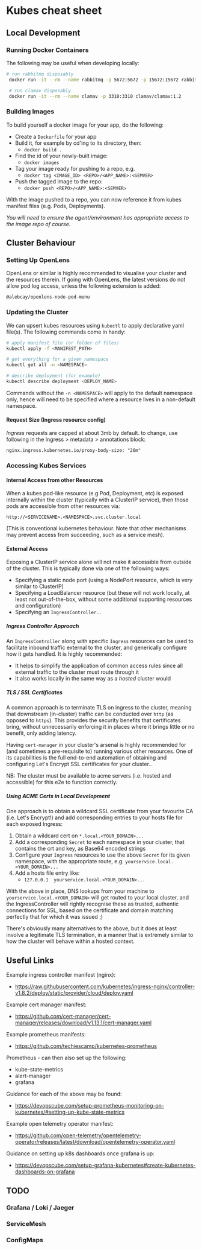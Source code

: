 # Kubes cheat sheet

## Local Development

### Running Docker Containers
The following may be useful when developing locally:

```bash
# run rabbitmq disposably
 docker run -it --rm --name rabbitmq -p 5672:5672 -p 15672:15672 rabbitmq:3.12-management

 # run clamav disposably
 docker run -it --rm --name clamav -p 3310:3310 clamav/clamav:1.2
```

### Building Images
To build yourself a docker image for your app, do the following:
- Create a `Dockerfile` for your app
- Build it, for example by cd'ing to its directory, then:
  - `docker build .`
- Find the id of your newly-built image:
  - `docker images`
- Tag your image ready for pushing to a repo, e.g.
  - `docker tag <IMAGE_ID> <REPO>/<APP_NAME>:<SEMVER>`
- Push the tagged image to the repo:
  - `docker push <REPO>/<APP_NAME>:<SEMVER>`

With the image pushed to a repo, you can now reference it from kubes manifest files (e.g. Pods, Deployments). 

*You will need to ensure the agent/environment has appropriate access to the image repo of course.*

## Cluster Behaviour

### Setting Up OpenLens
OpenLens or similar is highly recommended to visualise your cluster and the resources therein. If going with OpenLens, the latest versions do not allow pod log access, unless the following extension is added:

`@alebcay/openlens-node-pod-menu`

### Updating the Cluster
We can upsert kubes resources using `kubectl` to apply declarative yaml file(s). The following commands come in handy:

```bash
# apply manifest file (or folder of files)
kubectl apply -f <MANIFEST_PATH>

# get everything for a given namespace
kubectl get all -n <NAMESPACE>

# describe deployment (for example)
kubectl describe deployment <DEPLOY_NAME>
```

Commands without the `-n <NAMESPACE>` will apply to the default namespace only, hence will need to be specified where a resource lives in a non-default namespace.

#### Request Size (Ingress resource config)
*Ingress* requests are capped at about 3mb by default.
to change, use following in the Ingress > metadata > annotations block:

`nginx.ingress.kubernetes.io/proxy-body-size: "20m"`


### Accessing Kubes Services
#### Internal Access from other Resources
When a kubes pod-like resource (e.g Pod, Deployment, etc) is exposed internally within the cluster (typically with a ClusterIP service), then those pods are accessible from other resources via:

`http://<SERVICENAME>.<NAMESPACE>.svc.cluster.local`

(This is conventional kubernetes behaviour. Note that other mechanisms may prevent access from succeeding, such as a service mesh).

#### External Access
Exposing a ClusterIP service alone will not make it accessible from outside of the cluster. This is typically done via one of the following ways:
- Specifying a static node port (using a NodePort resource, which is very similar to ClusterIP)
- Specifying a LoadBalancer resource (but these will not work locally, at least not out-of-the-box, without some additional supporting resources and configuration)
- Specifying an `IngressController`...

##### Ingress Controller Approach
An `IngressController` along with specific `Ingress` resources can be used to facilitate inbound traffic external to the cluster, and generically configure how it gets handled.  It is highly recommended:
  - It helps to simplify the application of common access rules since all external traffic to the cluster must route through it
  - It also works locally in the same way as a *hosted* cluster would

##### TLS / SSL Certificates
A common approach is to terminate TLS on ingress to the cluster, meaning that downstream (in-cluster) traffic can be conducted over `http` (as opposed to `https`). This provides the security benefits that certificates bring, without unnecessarily enforcing it in places where it brings little or no benefit, only adding latency.

Having `cert-manager` in your cluster's arsenal is highly recommended for (and sometimes a pre-requisite to) running various other resources.  One of its capabilities is the full end-to-end automation of obtaining and configuring Let's Encrypt SSL certificates for your cluster..

NB: The cluster must be available to acme servers (i.e. hosted and accessible) for this e2e to function correctly.

##### Using ACME Certs in Local Development
One approach is to obtain a wildcard SSL certificate from your favourite CA (i.e. Let's Encrypt!) and add corresponding entries to your hosts file for each exposed Ingress:
1. Obtain a wildcard cert on `*.local.<YOUR_DOMAIN>...`
1. Add a corresponding `Secret` to each namespace in your cluster, that contains the crt and key, as Base64 encoded strings
1. Configure your `Ingress` resources to use the above `Secret` for its given namespace, with the appropriate route, e.g. `yourservice.local.<YOUR_DOMAIN>...`
1. Add a hosts file entry like:
   - `127.0.0.1  yourservice.local.<YOUR_DOMAIN>...`

With the above in place, DNS lookups from your machine to `yourservice.local.<YOUR_DOMAIN>` will get routed to your local cluster, and the IngressController will rightly recognise these as trusted, authentic connections for SSL, based on the certificate and domain matching perfectly that for which it was issued ;)

There's obviously many alternatives to the above, but it does at least involve a legitimate TLS termination, in a manner that is extremely similar to how the cluster will behave within a hosted context.

## Useful Links
Example ingress controller manifest (nginx):
- https://raw.githubusercontent.com/kubernetes/ingress-nginx/controller-v1.8.2/deploy/static/provider/cloud/deploy.yaml

Example cert manager manifest:
- https://github.com/cert-manager/cert-manager/releases/download/v1.13.1/cert-manager.yaml

Example prometheus manifests:
- https://github.com/techiescamp/kubernetes-prometheus

Prometheus - can then also set up the following:
- kube-state-metrics
- alert-manager
- grafana

Guidance for each of the above may be found:
- https://devopscube.com/setup-prometheus-monitoring-on-kubernetes/#setting-up-kube-state-metrics

Example open telemetry operator manifest:
- https://github.com/open-telemetry/opentelemetry-operator/releases/latest/download/opentelemetry-operator.yaml

Guidance on setting up k8s dashboards once grafana is up:
- https://devopscube.com/setup-grafana-kubernetes#create-kubernetes-dashboards-on-grafana


## TODO

### Grafana / Loki / Jaeger
### ServiceMesh
### ConfigMaps 
